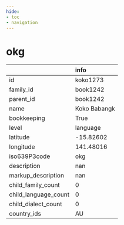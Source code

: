 ```yaml
---
hide:
- toc
- navigation
---
```

# okg
|                      | info         |
|:---------------------|:-------------|
| id                   | koko1273     |
| family_id            | book1242     |
| parent_id            | book1242     |
| name                 | Koko Babangk |
| bookkeeping          | True         |
| level                | language     |
| latitude             | -15.82602    |
| longitude            | 141.48016    |
| iso639P3code         | okg          |
| description          | nan          |
| markup_description   | nan          |
| child_family_count   | 0            |
| child_language_count | 0            |
| child_dialect_count  | 0            |
| country_ids          | AU           |